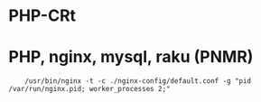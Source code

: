 
# PHP-CRt

# PHP, nginx, mysql, raku (PNMR)

```shell
    /usr/bin/nginx -t -c ./nginx-config/default.conf -g "pid /var/run/nginx.pid; worker_processes 2;"
```
